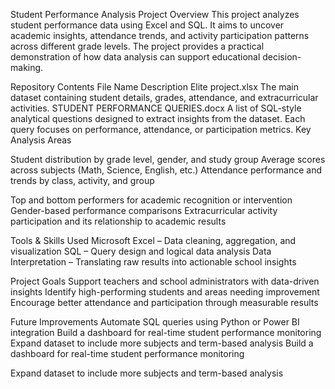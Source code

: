 Student Performance Analysis Project
Overview
This project analyzes student performance data using Excel and SQL.
It aims to uncover academic insights, attendance trends, and activity participation patterns across different grade levels.
The project provides a practical demonstration of how data analysis can support educational decision-making.

Repository Contents
File Name	Description
Elite project.xlsx	The main dataset containing student details, grades, attendance, and extracurricular activities.
STUDENT PERFORMANCE QUERIES.docx	A list of SQL-style analytical questions designed to extract insights from the dataset. Each query focuses on performance, attendance, or participation metrics.
 Key Analysis Areas

Student distribution by grade level, gender, and study group
Average scores across subjects (Math, Science, English, etc.)
Attendance performance and trends by class, activity, and group

Top and bottom performers for academic recognition or intervention
Gender-based performance comparisons
Extracurricular activity participation and its relationship to academic results

Tools & Skills Used
Microsoft Excel – Data cleaning, aggregation, and visualization
SQL – Query design and logical data analysis
Data Interpretation – Translating raw results into actionable school insights

 Project Goals
Support teachers and school administrators with data-driven insights
Identify high-performing students and areas needing improvement
Encourage better attendance and participation through measurable results

Future Improvements
Automate SQL queries using Python or Power BI integration
Build a dashboard for real-time student performance monitoring
Expand dataset to include more subjects and term-based analysis
Build a dashboard for real-time student performance monitoring

Expand dataset to include more subjects and term-based analysis
